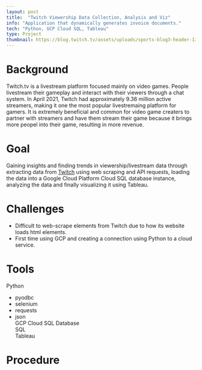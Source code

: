 ```yaml
---
layout: post
title:  "Twitch Viewership Data Collection, Analysis and Viz"
info: "Application that dynamically generates invoice documents."
tech: "Python, GCP Cloud SQL, Tableau"
type: Project
thumbnail: https://blog.twitch.tv/assets/uploads/sports-blog3-header-1306x700.jpg
---
```


# Background
Twitch.tv is a livestream platform focused mainly on video games. People livestream their gameplay and interact with their viewers through a chat system. In April 2021, Twitch had approximately 9.36 million active streamers, making it one the most popular livestremaing platform for gamers. It is extremely beneficial and common for video game creaters to partner with streamers and have them stream their game because it brings more peopel into their game, resulting in more revenue. 


# Goal
Gaining insights and finding trends in viewership/livestream data through extracting data from [Twitch](https://www.twitch.tv/) using web scraping and API requests, loading the data into a Google Cloud Platform Cloud SQL database instance, analyzing the data and finally visualizing it using Tableau. 


# Challenges
- Difficult to web-scrape elements from Twitch due to how its website loads html elements.
- First time using GCP and creating a connection using Python to a cloud service. 


# Tools
Python
- pyodbc
- selenium
- requests
- json  
GCP Cloud SQL Database  
SQL  
Tableau  


# Procedure





